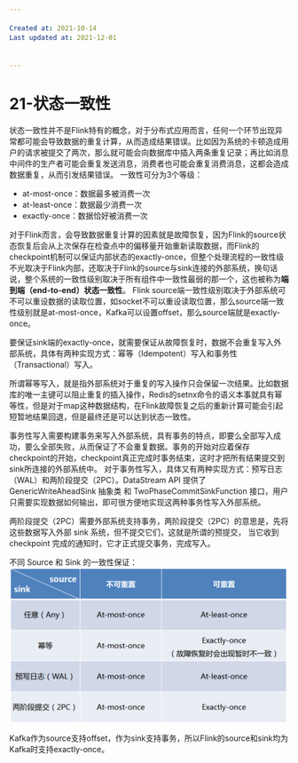 ```yaml
---

Created at: 2021-10-14
Last updated at: 2021-12-01


---
```


# 21-状态一致性


状态一致性并不是Flink特有的概念，对于分布式应用而言，任何一个环节出现异常都可能会导致数据的重复计算，从而造成结果错误。比如因为系统的卡顿造成用户的请求被提交了两次，那么就可能会向数据库中插入两条重复记录；再比如消息中间件的生产者可能会重复发送消息，消费者也可能会重复消费消息，这都会造成数据重复，从而引发结果错误。
一致性可分为3个等级：

* at-most-once：数据最多被消费一次
* at-least-once：数据最少消费一次
* exactly-once：数据恰好被消费一次

对于Flink而言，会导致数据重复计算的因素就是故障恢复，因为Flink的source状态恢复后会从上次保存在检查点中的偏移量开始重新读取数据，而Flink的checkpoint机制可以保证内部状态的exactly-once，但整个处理流程的一致性级不光取决于Flink内部，还取决于Flink的source与sink连接的外部系统，换句话说，整个系统的一致性级别取决于所有组件中一致性最弱的那一个，这也被称为**端到端（end-to-end）状态一致性**。
Flink source端一致性级别取决于外部系统可不可以重设数据的读取位置，如socket不可以重设读取位置，那么source端一致性级别就是at-most-once，Kafka可以设置offset，那么source端就是exactly-once。

要保证sink端的exactly-once，就需要保证从故障恢复时，数据不会重复写入外部系统，具体有两种实现方式：幂等（Idempotent）写入和事务性（Transactional）写入。

所谓幂等写入，就是指外部系统对于重复的写入操作只会保留一次结果。比如数据库的唯一主键可以阻止重复的插入操作，Redis的setnx命令的语义本事就具有幂等性，但是对于map这种数据结构，在Flink故障恢复之后的重新计算可能会引起短暂地结果回退，但是最终还是可以达到状态一致性。

事务性写入需要构建事务来写入外部系统，具有事务的特点，即要么全部写入成功，要么全部失败，从而保证了不会重复数据。事务的开始对应着保存checkpoint的开始，checkpoint真正完成时事务结束，这时才把所有结果提交到sink所连接的外部系统中。
对于事务性写入，具体又有两种实现方式：预写日志（WAL）和两阶段提交（2PC）。DataStream API 提供了 GenericWriteAheadSink 抽象类 和 TwoPhaseCommitSinkFunction 接口，用户只需要实现数据如何输出，即可很方便地实现这两种事务性写入外部系统。

两阶段提交（2PC）需要外部系统支持事务，两阶段提交（2PC）的意思是，先将这些数据写入外部 sink 系统，但不提交它们，这就是所谓的预提交， 当它收到 checkpoint 完成的通知时，它才正式提交事务，完成写入。

不同 Source 和 Sink 的一致性保证：
![unknown_filename.png](./_resources/21-状态一致性.resources/unknown_filename.png)

Kafka作为source支持offset，作为sink支持事务，所以Flink的source和sink均为Kafka时支持exactly-once。

